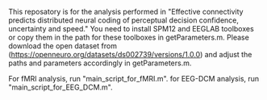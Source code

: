 This reposatory is for the analysis performed in "Effective connectivity predicts distributed neural coding of perceptual decision confidence, uncertainty and speed."
You need to install SPM12 and EEGLAB toolboxes or copy them in the path for these toolboxes in getParameters.m.
Please download the open dataset from (https://openneuro.org/datasets/ds002739/versions/1.0.0) and adjust the paths and parameters accordingly in getParameters.m.

For fMRI analysis, run "main_script_for_fMRI.m".
for EEG-DCM analysis, run "main_script_for_EEG_DCM.m".

